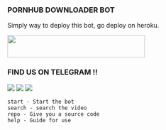 
### PORNHUB DOWNLOADER BOT

Simply way to deploy this bot, go deploy on heroku.

<b>
<a href="https://heroku.com/deploy?template=https://github.com/TheOnlyMrLucifer/LuciPHDown"><img src="https://img.shields.io/badge/DEPLOY ON HEROKU-9cf?style=for-the-badge&logo=heroku"width="310" height="50"/></a>
</b>

### FIND US ON TELEGRAM !!

<a href="https://t.me/The_Kakashi_Copy_Ninja"><img src="https://img.shields.io/badge/BOT OWNER-blue?style=flat-square&logo=Telegram" /></a>
<a href="https://t.me/TheHatakeKakashi"><img src="https://img.shields.io/badge/CHANNEL-gold?style=flat-square&logo=Telegram" /></a>
<a href="https://t.me/kakashihubot"><img src="https://img.shields.io/badge/EXAMPLE BOT-magenta?style=flat-square&logo=Telegram" /></a>

```
start - Start the bot
search - search the video
repo - Give you a source code
help - Guide for use
```




